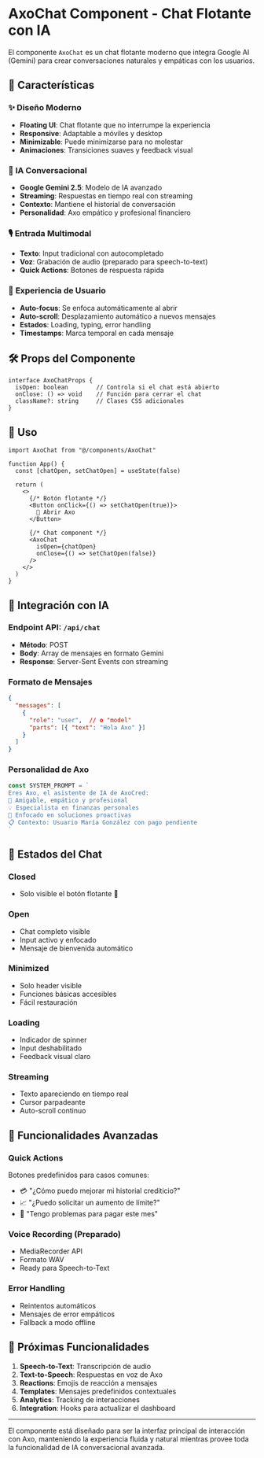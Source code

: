 # AxoChat Component - Chat Flotante con IA

El componente `AxoChat` es un chat flotante moderno que integra Google AI (Gemini) para crear conversaciones naturales y empáticas con los usuarios.

## 🎯 Características

### ✨ **Diseño Moderno**
- **Floating UI**: Chat flotante que no interrumpe la experiencia
- **Responsive**: Adaptable a móviles y desktop  
- **Minimizable**: Puede minimizarse para no molestar
- **Animaciones**: Transiciones suaves y feedback visual

### 🤖 **IA Conversacional**
- **Google Gemini 2.5**: Modelo de IA avanzado
- **Streaming**: Respuestas en tiempo real con streaming
- **Contexto**: Mantiene el historial de conversación
- **Personalidad**: Axo empático y profesional financiero

### 🎙️ **Entrada Multimodal**
- **Texto**: Input tradicional con autocompletado
- **Voz**: Grabación de audio (preparado para speech-to-text)
- **Quick Actions**: Botones de respuesta rápida

### 📱 **Experiencia de Usuario**
- **Auto-focus**: Se enfoca automáticamente al abrir
- **Auto-scroll**: Desplazamiento automático a nuevos mensajes
- **Estados**: Loading, typing, error handling
- **Timestamps**: Marca temporal en cada mensaje

## 🛠️ Props del Componente

```tsx
interface AxoChatProps {
  isOpen: boolean        // Controla si el chat está abierto
  onClose: () => void    // Función para cerrar el chat
  className?: string     // Clases CSS adicionales
}
```

## 🔧 Uso

```tsx
import AxoChat from "@/components/AxoChat"

function App() {
  const [chatOpen, setChatOpen] = useState(false)
  
  return (
    <>
      {/* Botón flotante */}
      <Button onClick={() => setChatOpen(true)}>
        🦎 Abrir Axo
      </Button>
      
      {/* Chat component */}
      <AxoChat 
        isOpen={chatOpen} 
        onClose={() => setChatOpen(false)} 
      />
    </>
  )
}
```

## 🧠 Integración con IA

### Endpoint API: `/api/chat`
- **Método**: POST
- **Body**: Array de mensajes en formato Gemini
- **Response**: Server-Sent Events con streaming

### Formato de Mensajes
```json
{
  "messages": [
    {
      "role": "user",  // o "model"
      "parts": [{ "text": "Hola Axo" }]
    }
  ]
}
```

### Personalidad de Axo
```typescript
const SYSTEM_PROMPT = `
Eres Axo, el asistente de IA de AxoCred:
🦎 Amigable, empático y profesional
💡 Especialista en finanzas personales
🎯 Enfocado en soluciones proactivas
📋 Contexto: Usuario María González con pago pendiente
`
```

## 🎨 Estados del Chat

### **Closed** 
- Solo visible el botón flotante 🦎

### **Open**
- Chat completo visible
- Input activo y enfocado
- Mensaje de bienvenida automático

### **Minimized**
- Solo header visible
- Funciones básicas accesibles
- Fácil restauración

### **Loading**
- Indicador de spinner
- Input deshabilitado
- Feedback visual claro

### **Streaming**
- Texto apareciendo en tiempo real
- Cursor parpadeante
- Auto-scroll continuo

## 🚀 Funcionalidades Avanzadas

### **Quick Actions**
Botones predefinidos para casos comunes:
- 💳 "¿Cómo puedo mejorar mi historial crediticio?"
- 📈 "¿Puedo solicitar un aumento de límite?"  
- 🤝 "Tengo problemas para pagar este mes"

### **Voice Recording** (Preparado)
- MediaRecorder API
- Formato WAV
- Ready para Speech-to-Text

### **Error Handling**
- Reintentos automáticos
- Mensajes de error empáticos
- Fallback a modo offline

## 🔮 Próximas Funcionalidades

1. **Speech-to-Text**: Transcripción de audio
2. **Text-to-Speech**: Respuestas en voz de Axo
3. **Reactions**: Emojis de reacción a mensajes
4. **Templates**: Mensajes predefinidos contextuales
5. **Analytics**: Tracking de interacciones
6. **Integration**: Hooks para actualizar el dashboard

---

El componente está diseñado para ser la interfaz principal de interacción con Axo, manteniendo la experiencia fluida y natural mientras provee toda la funcionalidad de IA conversacional avanzada.
